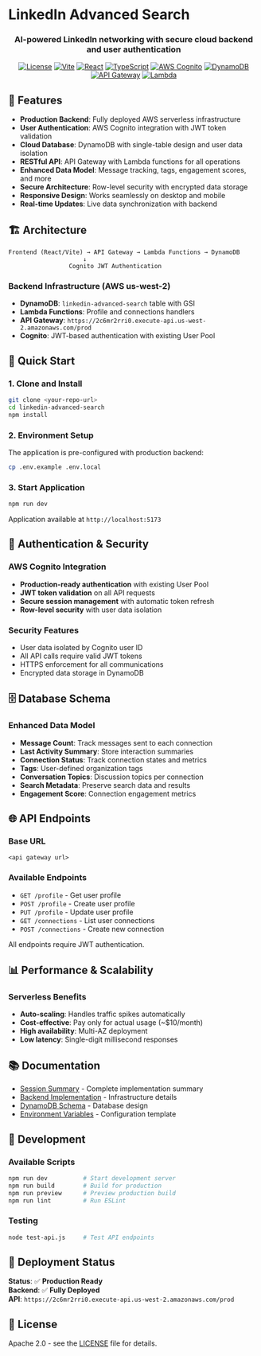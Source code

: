 # LinkedIn Advanced Search

<div align="center">
  <h3>AI-powered LinkedIn networking with secure cloud backend and user authentication</h3>
  
  [![License](https://img.shields.io/badge/license-Apache2.0-blue)](https://www.apache.org/licenses/LICENSE-2.0.html)
  [![Vite](https://img.shields.io/badge/Vite-646CFF?logo=vite&logoColor=white)](https://vitejs.dev/)
  [![React](https://img.shields.io/badge/React-61DAFB?logo=react&logoColor=black)](https://react.dev/)
  [![TypeScript](https://img.shields.io/badge/TypeScript-3178C6?logo=typescript&logoColor=white)](https://www.typescriptlang.org/)
  [![AWS Cognito](https://img.shields.io/badge/AWS%20Cognito-FF9900?logo=amazon-aws&logoColor=white)](https://aws.amazon.com/cognito/)
  [![DynamoDB](https://img.shields.io/badge/DynamoDB-4053D6?logo=amazon-aws&logoColor=white)](https://aws.amazon.com/dynamodb/)
  [![API Gateway](https://img.shields.io/badge/API%20Gateway-FF4F8B?logo=amazon-aws&logoColor=white)](https://aws.amazon.com/api-gateway/)
  [![Lambda](https://img.shields.io/badge/Lambda-FF9900?logo=amazon-aws&logoColor=white)](https://aws.amazon.com/lambda/)
</div>

## 🚀 Features

- **Production Backend**: Fully deployed AWS serverless infrastructure
- **User Authentication**: AWS Cognito integration with JWT token validation
- **Cloud Database**: DynamoDB with single-table design and user data isolation
- **RESTful API**: API Gateway with Lambda functions for all operations
- **Enhanced Data Model**: Message tracking, tags, engagement scores, and more
- **Secure Architecture**: Row-level security with encrypted data storage
- **Responsive Design**: Works seamlessly on desktop and mobile
- **Real-time Updates**: Live data synchronization with backend

## 🏗️ Architecture

```
Frontend (React/Vite) → API Gateway → Lambda Functions → DynamoDB
                     ↓
                 Cognito JWT Authentication
```

### Backend Infrastructure (AWS us-west-2)
- **DynamoDB**: `linkedin-advanced-search` table with GSI
- **Lambda Functions**: Profile and connections handlers
- **API Gateway**: `https://2c6mr2rri0.execute-api.us-west-2.amazonaws.com/prod`
- **Cognito**: JWT-based authentication with existing User Pool

## 🔧 Quick Start

### 1. Clone and Install
```bash
git clone <your-repo-url>
cd linkedin-advanced-search
npm install
```

### 2. Environment Setup
The application is pre-configured with production backend:
```bash
cp .env.example .env.local
```

### 3. Start Application
```bash
npm run dev
```
Application available at `http://localhost:5173`

## 🔐 Authentication & Security

### AWS Cognito Integration
- **Production-ready authentication** with existing User Pool
- **JWT token validation** on all API requests
- **Secure session management** with automatic token refresh
- **Row-level security** with user data isolation

### Security Features
- User data isolated by Cognito user ID
- All API calls require valid JWT tokens
- HTTPS enforcement for all communications
- Encrypted data storage in DynamoDB

## 🗄️ Database Schema

### Enhanced Data Model
- **Message Count**: Track messages sent to each connection
- **Last Activity Summary**: Store interaction summaries
- **Connection Status**: Track connection states and metrics
- **Tags**: User-defined organization tags
- **Conversation Topics**: Discussion topics per connection
- **Search Metadata**: Preserve search data and results
- **Engagement Score**: Connection engagement metrics

## 🌐 API Endpoints

### Base URL
```
<api gateway url>
```

### Available Endpoints
- `GET /profile` - Get user profile
- `POST /profile` - Create user profile
- `PUT /profile` - Update user profile
- `GET /connections` - List user connections
- `POST /connections` - Create new connection

All endpoints require JWT authentication.

## 📊 Performance & Scalability

### Serverless Benefits
- **Auto-scaling**: Handles traffic spikes automatically
- **Cost-effective**: Pay only for actual usage (~$10/month)
- **High availability**: Multi-AZ deployment
- **Low latency**: Single-digit millisecond responses

## 📚 Documentation

- [Session Summary](./SUMMARY.md) - Complete implementation summary
- [Backend Implementation](./BACKEND_IMPLEMENTATION_SUMMARY.md) - Infrastructure details
- [DynamoDB Schema](./DYNAMODB_SCHEMA.md) - Database design
- [Environment Variables](./.env.example) - Configuration template

## 🔧 Development

### Available Scripts
```bash
npm run dev          # Start development server
npm run build        # Build for production
npm run preview      # Preview production build
npm run lint         # Run ESLint
```

### Testing
```bash
node test-api.js     # Test API endpoints
```

## 🚀 Deployment Status

**Status**: ✅ **Production Ready**  
**Backend**: ✅ **Fully Deployed**  
**API**: `https://2c6mr2rri0.execute-api.us-west-2.amazonaws.com/prod`

## 📝 License

Apache 2.0 - see the [LICENSE](https://www.apache.org/licenses/LICENSE-2.0.html) file for details.
